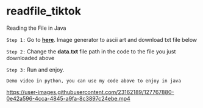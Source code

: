# readfile_tiktok
 Reading the File in Java

`Step 1:` Go to [**here**](https://manytools.org/hacker-tools/convert-images-to-ascii-art/). Image generator to ascii art and download txt file below

`Step 2:` Change the **data.txt** file path in the code to the file you just downloaded above

`Step 3:` Run and enjoy.

`Demo video in python, you can use my code above to enjoy in java`

https://user-images.githubusercontent.com/23162189/127767880-0e42a596-4cca-4845-a9fa-8c3897c24ebe.mp4

